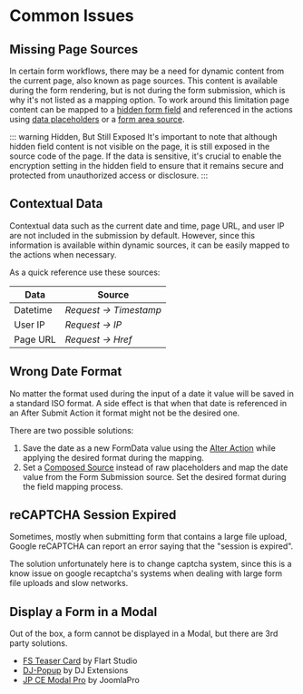 # Common Issues

## Missing Page Sources

In certain form workflows, there may be a need for dynamic content from the current page, also known as page sources. This content is available during the form rendering, but is not during the form submission, which is why it's not listed as a mapping option. To work around this limitation page content can be mapped to a [hidden form field](./elements#hidden) and referenced in the actions using [data placeholders](./form-area#data-placeholders) or a [form area source](./form-area#form-source).

::: warning Hidden, But Still Exposed
It's important to note that although hidden field content is not visible on the page, it is still exposed in the source code of the page. If the data is sensitive, it's crucial to enable the encryption setting in the hidden field to ensure that it remains secure and protected from unauthorized access or disclosure.
:::

## Contextual Data

Contextual data such as the current date and time, page URL, and user IP are not included in the submission by default. However, since this information is available within dynamic sources, it can be easily mapped to the actions when necessary.

As a quick reference use these sources:

| Data     | Source                 |
| -------- | ---------------------- |
| Datetime | _Request -> Timestamp_ |
| User IP  | _Request -> IP_        |
| Page URL | _Request -> Href_      |

## Wrong Date Format

No matter the format used during the input of a date it value will be saved in a standard ISO format. A side effect is that when that date is referenced in an After Submit Action it format might not be the desired one.

There are two possible solutions:

1. Save the date as a new FormData value using the [Alter Action](./actions/alter) while applying the desired format during the mapping.
2. Set a [Composed Source](/essentials-for-yootheme-pro/addons/dynamic/composed-sources) instead of raw placeholders and map the date value from the Form Submission source. Set the desired format during the field mapping process.

## reCAPTCHA Session Expired

Sometimes, mostly when submitting form that contains a large file upload, Google reCAPTCHA can report an error saying that the "session is expired".

The solution unfortunately here is to change captcha system, since this is a know issue on google recaptcha's systems when dealing with large form file uploads and slow networks.

## Display a Form in a Modal

Out of the box, a form cannot be displayed in a Modal, but there are 3rd party solutions.

- [FS Teaser Card](https://flart.studio/yootheme-pro/teaser-card) by Flart Studio
- [DJ-Popup](https://dj-extensions.com/yootheme/dj-popup) by DJ Extensions
- [JP CE Modal Pro](https://extensions.joomlapro.com/product/ce-modal-pro) by JoomlaPro
